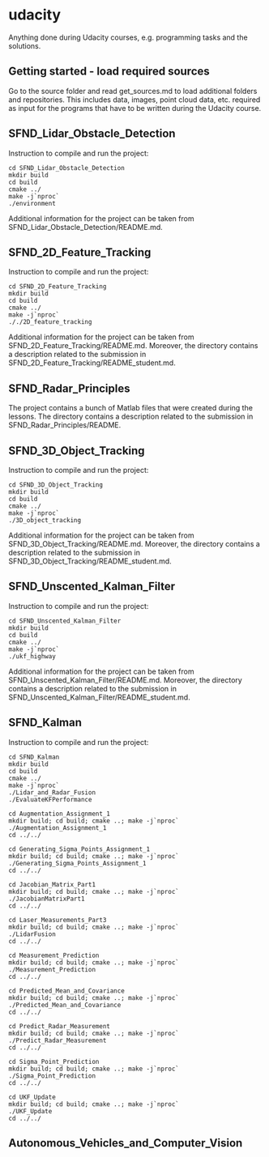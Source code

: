 # udacity
Anything done during Udacity courses, e.g. programming tasks and the solutions.

## Getting started - load required sources
Go to the source folder and read get_sources.md to load additional folders and
repositories. This includes data, images, point cloud data, etc. required as
input for the programs that have to be written during the Udacity course.

## SFND_Lidar_Obstacle_Detection
Instruction to compile and run the project:

    cd SFND_Lidar_Obstacle_Detection
    mkdir build
    cd build
    cmake ../
    make -j`nproc`
    ./environment

Additional information for the project can be taken from  SFND_Lidar_Obstacle_Detection/README.md.

## SFND_2D_Feature_Tracking
Instruction to compile and run the project:

    cd SFND_2D_Feature_Tracking
    mkdir build
    cd build
    cmake ../
    make -j`nproc`
    ././2D_feature_tracking

Additional information for the project can be taken from  SFND_2D_Feature_Tracking/README.md. Moreover, the directory contains a description
related to the submission in SFND_2D_Feature_Tracking/README_student.md.

## SFND_Radar_Principles
The project contains a bunch of Matlab files that were created during the
lessons. The directory contains a description
related to the submission in SFND_Radar_Principles/README.


## SFND_3D_Object_Tracking
Instruction to compile and run the project:

    cd SFND_3D_Object_Tracking
    mkdir build
    cd build
    cmake ../
    make -j`nproc`
    ./3D_object_tracking

Additional information for the project can be taken from  SFND_3D_Object_Tracking/README.md. Moreover, the directory contains a description
related to the submission in SFND_3D_Object_Tracking/README_student.md.

## SFND_Unscented_Kalman_Filter
Instruction to compile and run the project:

    cd SFND_Unscented_Kalman_Filter
    mkdir build
    cd build
    cmake ../
    make -j`nproc`
    ./ukf_highway

Additional information for the project can be taken from  SFND_Unscented_Kalman_Filter/README.md. Moreover, the directory contains a description
related to the submission in SFND_Unscented_Kalman_Filter/README_student.md.


## SFND_Kalman
Instruction to compile and run the project:

    cd SFND_Kalman
    mkdir build
    cd build
    cmake ../
    make -j`nproc`
    ./Lidar_and_Radar_Fusion
    ./EvaluateKFPerformance

    cd Augmentation_Assignment_1
    mkdir build; cd build; cmake ..; make -j`nproc`
    ./Augmentation_Assignment_1
    cd ../../

    cd Generating_Sigma_Points_Assignment_1
    mkdir build; cd build; cmake ..; make -j`nproc`
    ./Generating_Sigma_Points_Assignment_1
    cd ../../

    cd Jacobian_Matrix_Part1
    mkdir build; cd build; cmake ..; make -j`nproc`
    ./JacobianMatrixPart1
    cd ../../

    cd Laser_Measurements_Part3
    mkdir build; cd build; cmake ..; make -j`nproc`
    ./LidarFusion
    cd ../../

    cd Measurement_Prediction
    mkdir build; cd build; cmake ..; make -j`nproc`
    ./Measurement_Prediction
    cd ../../

    cd Predicted_Mean_and_Covariance
    mkdir build; cd build; cmake ..; make -j`nproc`
    ./Predicted_Mean_and_Covariance
    cd ../../

    cd Predict_Radar_Measurement
    mkdir build; cd build; cmake ..; make -j`nproc`
    ./Predict_Radar_Measurement
    cd ../../

    cd Sigma_Point_Prediction
    mkdir build; cd build; cmake ..; make -j`nproc`
    ./Sigma_Point_Prediction
    cd ../../

    cd UKF_Update
    mkdir build; cd build; cmake ..; make -j`nproc`
    ./UKF_Update
    cd ../../





## Autonomous_Vehicles_and_Computer_Vision
